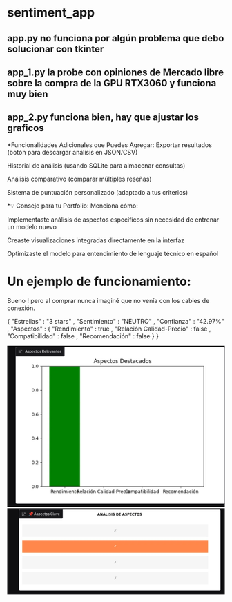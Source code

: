 # sentiment_app
## app.py no funciona por algún problema que debo solucionar con tkinter
## app_1.py la probe con opiniones de Mercado libre sobre la compra de la GPU RTX3060 y funciona muy bien
## app_2.py funciona bien, hay que ajustar los graficos

*Funcionalidades Adicionales que Puedes Agregar:
Exportar resultados (botón para descargar análisis en JSON/CSV)

Historial de análisis (usando SQLite para almacenar consultas)

Análisis comparativo (comparar múltiples reseñas)

Sistema de puntuación personalizado (adaptado a tus criterios)

*💡 Consejo para tu Portfolio:
Menciona cómo:

Implementaste análisis de aspectos específicos sin necesidad de entrenar un modelo nuevo

Creaste visualizaciones integradas directamente en la interfaz

Optimizaste el modelo para entendimiento de lenguaje técnico en español

# Un ejemplo de funcionamiento: 
Bueno ! pero al comprar nunca imaginé que no venía con los cables de conexión.

{
"Estrellas"
:
"3 stars"
,
"Sentimiento"
:
"NEUTRO"
,
"Confianza"
:
"42.97%"
,
"Aspectos"
:
{
"Rendimiento"
:
true
,
"Relación Calidad-Precio"
:
false
,
"Compatibilidad"
:
false
,
"Recomendación"
:
false
}
}

![imagen](assets/sentiment_1.png)
![imagen](assets/sentiment_2.png)

